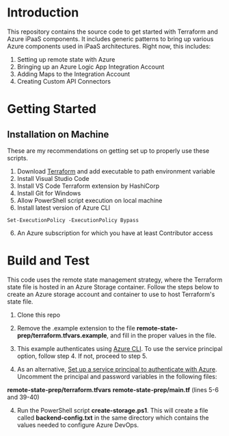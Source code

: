 # Introduction 
This repository contains the source code to get started with Terraform and Azure iPaaS components.  It includes generic patterns to bring up various Azure components used in iPaaS architectures.  Right now, this includes:

1. Setting up remote state with Azure
2. Bringing up an Azure Logic App Integration Account
3. Adding Maps to the Integration Account
4. Creating Custom API Connectors

# Getting Started

## Installation on Machine

These are my recommendations on getting set up to properly use these scripts.

1. Download [Terraform](https://www.terraform.io/downloads.html) and add executable to path environment variable
2. Install Visual Studio Code
3. Install VS Code Terraform extension by HashiCorp
4. Install Git for Windows
5. Allow PowerShell script execution on local machine
6. Install latest version of Azure CLI

`Set-ExecutionPolicy -ExecutionPolicy Bypass`

6. An Azure subscription for which you have at least Contributor access

# Build and Test

This code uses the remote state management strategy, where the Terraform state file is hosted in an Azure Storage container.  Follow the steps below to create an Azure storage account and container to use to host Terraform's state file.

1. Clone this repo
2. Remove the .example extension to the file **remote-state-prep/terraform.tfvars.example**, and fill in the proper values in the file.  
3. This example authenticates using [Azure CLI](https://www.terraform.io/docs/providers/azurerm/guides/azure_cli.html).  To use the service principal option, follow step 4. If not, proceed to step 5.


3. As an alternative, [Set up a service principal to authenticate with Azure](https://www.terraform.io/docs/provideers/azurerm/guides/service_principal_client_secret.html).  Uncomment the principal and password variables in the following files:

**remote-state-prep/terraform.tfvars**
**remote-state-prep/main.tf** (lines 5-6 and 39-40)

4. Run the PowerShell script **create-storage.ps1**.  This will create a file called **backend-config.txt** in the same directory which contains the values needed to configure Azure DevOps.
